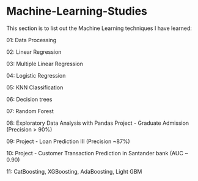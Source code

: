 # Machine-Learning-Studies

This section is to list out the Machine Learning techniques I have learned:

01: Data Processing

02: Linear Regression

03: Multiple Linear Regression

04: Logistic Regression

05: KNN Classification

06: Decision trees 

07: Random Forest 

08: Exploratory Data Analysis with Pandas
    Project - Graduate Admission (Precision > 90%)
    
09: Project - Loan Prediction III (Precision ~87%) 

10: Project - Customer Transaction Prediction in Santander bank (AUC ~ 0.90)

11: CatBoosting, XGBoosting, AdaBoosting, Light GBM
